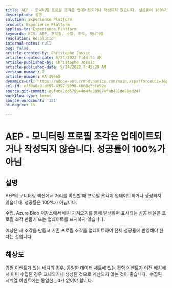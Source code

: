 ```yaml
---
title: AEP - 모니터링 프로필 조각은 업데이트되거나 작성되지 않습니다. 성공률이 100%가 아님
description: 설명
solution: Experience Platform
product: Experience Platform
applies-to: Experience Platform
keywords: KCS, AEP, 프로필, 수집, 조각, 모니터링
resolution: Resolution
internal-notes: null
bug: false
article-created-by: Christophe Jossic
article-created-date: 5/24/2022 7:44:54 AM
article-published-by: Christophe Jossic
article-published-date: 5/24/2022 7:45:29 AM
version-number: 2
article-number: KA-19665
dynamics-url: https://adobe-ent.crm.dynamics.com/main.aspx?forceUCI=1&pagetype=entityrecord&etn=knowledgearticle&id=49b97160-35db-ec11-a7b6-0022480b01c6
exl-id: ef38a6a9-df97-4397-9890-4068c5cfe92e
source-git-commit: e8f4ca2dd578944d4fe399074fab461de88ad247
workflow-type: tm+mt
source-wordcount: '151'
ht-degree: 1%

---
```


# AEP - 모니터링 프로필 조각은 업데이트되거나 작성되지 않습니다. 성공률이 100%가 아님

## 설명


AEP의 모니터링 섹션에서 처리를 확인할 때 프로필 조각이 업데이트되거나 생성되지 않습니다. 성공률은 100%가 아닙니다.

수집. Azure Blob 저장소에서 배치 가져오기를 통해 발생하며 표시되는 성공 비율은 프로필 조각 만들기 또는 업데이트를 표시하지 않습니다.

예상은 새 조각을 만들고 기존 프로필 조각을 업데이트하여 전체 성공율에 반영해야 한다는 것입니다.


## 해상도


경험 이벤트가 있는 배치의 경우, 동일한 데이터 세트에 있는 경험 이벤트가 이전 배치에서 이미 수집된 경우 교체되거나 생성된 것으로 계산되지 않는 것이 좋습니다.  수집된 시계열 이벤트에는 동일한 _id가 없어야 합니다.
